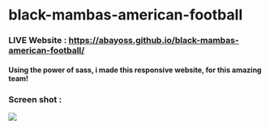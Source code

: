 # black-mambas-american-football

### LIVE Website : https://abayoss.github.io/black-mambas-american-football/ 

#### Using the power of sass, i made this responsive website, for this amazing team!

### Screen shot : 
![](https://i.imgur.com/9C5IdTQ.jpg)
